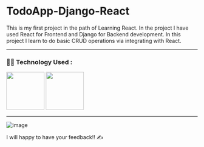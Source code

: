 # TodoApp-Django-React

This is my first project in the path of Learning React. In the project I have used React for Frontend and Django for Backend development.
In this project I learn to do basic CRUD operations via integrating with React.

---



### :man_technologist: Technology Used :
<div align="left">
  <img src="https://media.giphy.com/media/eNAsjO55tPbgaor7ma/giphy.gif" width="100" height="100"/>
  <img src="https://media.giphy.com/media/LMt9638dO8dftAjtco/giphy.gif" width="100" height="100"/>
</div>

---



![image](https://user-images.githubusercontent.com/45009699/185783601-8fce76bc-c7bc-4868-b609-9507deb1dd58.png)

I will happy to have your feedback!! ✍️
